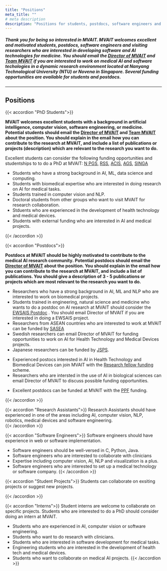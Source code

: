 ```yaml
---
title: "Positions"
meta_title: ""
# meta description
description: "Positions for students, postdocs, software engineers and visiting researchers who are interested in developing software and AI technologies for medicine and medical devices."
---
```



##### Thank you for being so interested in MVAIT. MVAIT welcomes excellent and motivated students, postdocs, software engineers and visiting researchers who are interested in developing software and AI technologies for medicine. You should email the [Director of MVAIT](mailto:siyong_yeo@sutd.edu.sg) and [Team MVAIT](mailto:medvisailab@gmail.com) if you are interested to work on medical AI and software techologies in a dynamic research environment located at Nanyang Technological University (NTU) or Novena in Singapore. Several funding opportunities are available for students and postdocs.   



---





## Positions

{{< accordion "PhD Students">}}

**MVAIT welcomes excellent students with a background in artificial intelligence, computer vision, software engineering, or medicine.** 
**Potential students should email the [Director of MVAIT](mailto:siyong_yeo@sutd.edu.sg) and [Team MVAIT](mailto:medvisailab@gmail.com) about the position. You should explain in the email how you can contribute to the research at MVAIT, and include a list of publications or projects (description) which are relevant to the research you want to do.** 

Excellent students can consider the following funding opportunities and studentships to to do a PhD at MVAIT:
[N PGS](https://www.ntu.edu.sg/admissions/graduate/financialmatters/scholarships/npgs),
[RSS](https://www.ntu.edu.sg/admissions/graduate/financialmatters/scholarships/rss),
[ACIS](https://www.a-star.edu.sg/Scholarships/for-graduate-studies/a-star-cis-scholarship), 
[AGS](https://www.a-star.edu.sg/Scholarships/for-graduate-studies/a-star-graduate-scholarship-singapore),
[SINGA](https://www.a-star.edu.sg/Scholarships/for-graduate-studies/singapore-international-graduate-award-singa) 


- Students who have a strong background in AI, ML, data science and computing.  
- Students with biomedical expertise who are interested in doing research on AI for medical tasks.  
- Students trained in computer vision and NLP.
- Doctoral students from other groups who want to visit MVAIT for research collaboration.
- Stduents who are experienced in the development of health technology and medical devices. 
- Students with external funding who are interested in AI and medical projects.  



{{< /accordion >}}


{{< accordion "Postdocs">}}


**Postdocs at MVAIT should be highly motivated to contribute to the medical AI research community.** 
**Potential postdocs should email the [Director of MVAIT](mailto:siyong_yeo@sutd.edu.sg) about the position. You should explain in the email how you can contribute to the research at MVAIT, and include a list of publications. You should give a description of 3 - 5 publications or projects which are most relevant to the research you want to do.** 
- Researchers who have a strong background in AI, ML and NLP who are interested to work on biomedical projects.
- Students trained in engineering, natural science and medicine who wants to do a postdoc on AI research at MVAIT should consider the [EWSAIS Postdoc](https://www.ntu.edu.sg/research/research-careers/the-eric-and-wendy-schmidt-ai-in-science-postdoctoral-fellowship) . You should email Director of MVAIT if you are interested in doing a EWSAIS project.    
- Researchers from ASEAN countries who are interested to work at MVAIT can be funded by [SASEA](https://snas.org.sg/aseanfellowship)
- Swedish researchers can email Director of MVAIT for funding opportunities to work on AI for Health Technology and Medical Devices projects. 
- Japanese researchers can be funded by [JSPS](https://www.jsps.go.jp/).
<!--https://kaw.wallenberg.org/en/calls/wallenberg-foundation-postdoctoral-fellowships-nanyang-technological-university-singapore -->
- Experienced postocs interested in AI in Health Technology and Biomedical Devices can join MVAIT with the [Research fellow funding](https://www.ntu.edu.sg/research/research-careers/research-assistant-professorship-(rap)) scheme.
- Researchers who are intersted in the use of AI in biological sciences can email Director of MVAIT to discuss possible funding opportunities. 
<!--https://www.hfsp.org/funding/hfsp-funding/postdoctoral-fellowships -->
- Excellent postdocs can be funded at MVAIT with the [PPF](https://www.ntu.edu.sg/engineering/aboutus/ourpeople/research-talent-development/presidential-postdoctoral-fellowship) funding.


{{< /accordion >}}


{{< accordion "Research Assistants">}}
Research Assistants should have experienced in one of the areas including AI, computer vision, NLP, robotics, medical devices and software engineering.  
{{< /accordion >}}


{{< accordion "Software Engineers">}}
Software engineers should have experience in web or software implementation. 
- Software engineers should be well-versed in C, Python, Java.
- Software engineers who are interested to collaborate with clinicians
- Expertise including computer vision, AI, NLP and visualization is a plus. 
- Software engineers who are interested to set up a medical technology or software company. 
{{< /accordion >}}

{{< accordion "Student Projects">}}
Students can collaborate on exsiting projects or suggest new projects. 

{{< /accordion >}}




{{< accordion "Interns">}}
Student interns are welcome to collaborate on specific projects. Students who are interested to do a PhD should consider doing an intern at MVAIT.
- Students who are experienced in AI, computer vision or software engineering. 
- Students who want to do research with clinicians.
- Students who are interested in software development for medical tasks. 
- Engineering students who are interested in the development of health tech and medical devices. 
- Students who want to collaborate on medical AI projects. 
{{< /accordion >}}



